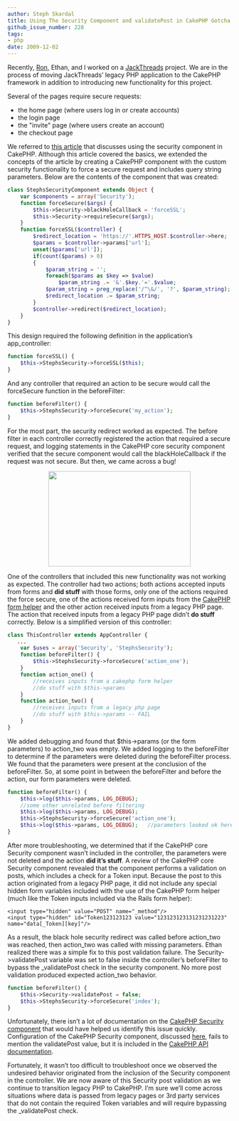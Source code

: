 ```yaml
---
author: Steph Skardal
title: Using The Security Component and validatePost in CakePHP Gotcha
github_issue_number: 228
tags:
- php
date: 2009-12-02
---
```


Recently, [Ron](/team/ron-phipps), Ethan, and I worked on a [JackThreads](https://www.jackthreads.com/) project. We are in the process of moving JackThreads’ legacy PHP application to the CakePHP framework in addition to introducing new functionality for this project.

Several of the pages require secure requests:

- the home page (where users log in or create accounts)
- the login page
- the "invite" page (where users create an account)
- the checkout page

We referred to [this article](https://web.archive.org/web/20090515232941/techno-geeks.org/2009/03/using-the-security-component-in-cakephp-for-ssl) that discusses using the security component in CakePHP. Although this article covered the basics, we extended the concepts of the article by creating a CakePHP component with the custom security functionality to force a secure request and includes query string parameters. Below are the contents of the component that was created:

```php
class StephsSecurityComponent extends Object {
    var $components = array('Security');
    function forceSecure($args) {
        $this->Security->blackHoleCallback = 'forceSSL';
        $this->Security->requireSecure($args);
    }
    function forceSSL($controller) {
        $redirect_location = 'https://'.HTTPS_HOST.$controller->here;
        $params = $controller->params['url'];
        unset($params['url']);
        if(count($params) > 0)
        {
            $param_string = '';
            foreach($params as $key => $value)
                $param_string .= '&'.$key.'='.$value;
            $param_string = preg_replace('/^\&/', '?', $param_string);
            $redirect_location .= $param_string;
        }
        $controller->redirect($redirect_location);
    }
}
```

This design required the following definition in the application’s app_controller:

```php
function forceSSL() {
    $this->StephsSecurity->forceSSL($this);
}
```

And any controller that required an action to be secure would call the forceSecure function in the beforeFilter:

```php
function beforeFilter() {
    $this->StephsSecurity->forceSecure('my_action');
}
```

For the most part, the security redirect worked as expected. The before filter in each controller correctly registered the action that required a secure request, and logging statements in the CakePHP core security component verified that the secure component would call the blackHoleCallback if the request was not secure. But then, we came across a bug!

<a href="https://www.flickr.com/photos/deadmike/4070259901/in/pool-ccbugs" onblur="try {parent.deselectBloggerImageGracefully();} catch(e) {}"><img alt="" border="0" id="BLOGGER_PHOTO_ID_5410713644068329970" src="/blog/2009/12/using-security-component-and/image-0.jpeg" style="display:block; margin:0px auto 10px; text-align:center;cursor:pointer; cursor:hand;width: 320px; height: 214px;"/></a>

One of the controllers that included this new functionality was not working as expected. The controller had two actions; both actions accepted inputs from forms and **did stuff** with those forms, only one of the actions required the force secure, one of the actions received form inputs from the [CakePHP form helper](https://web.archive.org/web/20091220200812/http://book.cakephp.org/view/182/Form) and the other action received inputs from a legacy PHP page. The action that received inputs from a legacy PHP page didn’t **do stuff** correctly. Below is a simplified version of this controller:

```php
class ThisController extends AppController {
   ...
    var $uses = array('Security', 'StephsSecurity');
    function beforeFilter() {
        $this->StephsSecurity->forceSecure('action_one');
    }
    function action_one() {
        //receives inputs from a cakephp form helper
        //do stuff with $this->params
    }
    function action_two() {
        //receives inputs from a legacy php page
        //do stuff with $this->params -- FAIL
    }
}
```

We added debugging and found that $this->params (or the form parameters) to action_two was empty. We added logging to the beforeFilter to determine if the parameters were deleted during the beforeFilter process. We found that the parameters were present at the conclusion of the beforeFilter. So, at some point in between the beforeFilter and before the action, our form parameters were deleted.

```php
function beforeFilter() {
    $this->log($this->params, LOG_DEBUG);
    //some other unrelated before filtering
    $this->log($this->params, LOG_DEBUG);
    $this->StephsSecurity->forceSecure('action_one');
    $this->log($this->params, LOG_DEBUG);   //parameters looked ok here!
}
```

After more troubleshooting, we determined that if the CakePHP core Security component wasn’t included in the controller, the parameters were not deleted and the action **did it’s stuff**. A review of the CakePHP core Security component revealed that the component performs a validation on posts, which includes a check for a Token input. Because the post to this action originated from a legacy PHP page, it did not include any special hidden form variables included with the use of the CakePHP form helper (much like the Token inputs included via the Rails form helper):

```nohighlight
<input type="hidden" value="POST" name="_method"/>
<input type="hidden" id="Token123123123 value="123123123131231231223" name="data[_Token][key]"/>
```

As a result, the black hole security redirect was called before action_two was reached, then action_two was called with missing parameters. Ethan realized there was a simple fix to this post validation failure. The Security->validatePost variable was set to false inside the controller’s beforeFilter to bypass the _validatePost check in the security component. No more post validation produced expected action_two behavior.

```php
function beforeFilter() {
    $this->Security->validatePost = false;
    $this->StephsSecurity->forceSecure('index');
}
```

Unfortunately, there isn’t a lot of documentation on the [CakePHP Security component](https://web.archive.org/web/20091228191339/http://book.cakephp.org/view/324/The-Security-Component) that would have helped us identify this issue quickly. Configuration of the CakePHP Security component, discussed [here](https://web.archive.org/web/20091220201430/http://book.cakephp.org/view/257/Configuration), fails to mention the validatePost value, but it is included in the [CakePHP API documentation](https://web.archive.org/web/20091103002422/http://api.cakephp.org/file/cake/libs/controller/components/security.php).

Fortunately, it wasn’t too difficult to troubleshoot once we observed the undesired behavior originated from the inclusion of the Security component in the controller. We are now aware of this Security post validation as we continue to transition legacy PHP to CakePHP.  I’m sure we’ll come across situations where data is passed from legacy pages or 3rd party services that do not contain the required Token variables and will require bypassing the _validatePost check.
